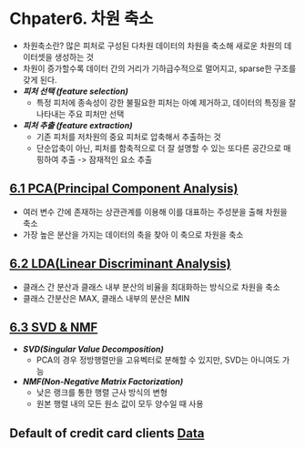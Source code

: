 # Chpater6. 차원 축소  
- 차원축소란? 많은 피처로 구성된 다차원 데이터의 차원을 축소해 새로운 차원의 데이터셋을 생성하는 것
- 차원이 증가할수록 데이터 간의 거리가 기하급수적으로 멀어지고, sparse한 구조를 갖게 된다.
- ***피처 선택 (feature selection)***
  - 특정 피처에 종속성이 강한 불필요한 피처는 아예 제거하고, 데이터의 특징을 잘 나타내는 주요 피처만 선택
- ***피처 추출 (feature extraction)***
  - 기존 피처를 저차원의 중요 피처로 압축해서 추출하는 것
  - 단순압축이 아닌, 피처를 함축적으로 더 잘 설명할 수 있는 또다른 공간으로 매핑하여 추출 -> 잠재적인 요소 추출 
  
## [6.1 PCA(Principal Component Analysis)]()
- 여러 변수 간에 존재하는 상관관계를 이용해 이를 대표하는 주성분을 출해 차원을 축소
- 가장 높은 분산을 가지는 데이터의 축을 찾아 이 축으로 차원을 축소

## [6.2 LDA(Linear Discriminant Analysis)](https://github.com/sohyuniii/Machine-learning/blob/master/6%EC%9E%A5_%EC%B0%A8%EC%9B%90%EC%B6%95%EC%86%8C/6.2%20LDA(Linear%20Discriminant%20Analysis).ipynb)
- 클래스 간 분산과 클래스 내부 분산의 비율을 최대화하는 방식으로 차원을 축소
- 클래스 간분산은 MAX, 클래스 내부의 분산은 MIN

## [6.3 SVD & NMF](https://github.com/sohyuniii/Machine-learning/blob/master/6%EC%9E%A5_%EC%B0%A8%EC%9B%90%EC%B6%95%EC%86%8C/6.3%20SVD%20%26%20NMF.ipynb)
- ***SVD(Singular Value Decomposition)***
  - PCA의 경우 정방행렬만을 고유벡터로 분해할 수 있지만, SVD는 아니여도 가능
- ***NMF(Non-Negative Matrix Factorization)***
  - 낮은 랭크를 통한 행렬 근사 방식의 변형
  - 원본 행렬 내의 모든 원소 값이 모두 양수일 때 사용

## Default of credit card clients [Data](https://archive.ics.uci.edu/ml/datasets/default+of+credit+card+clients)
